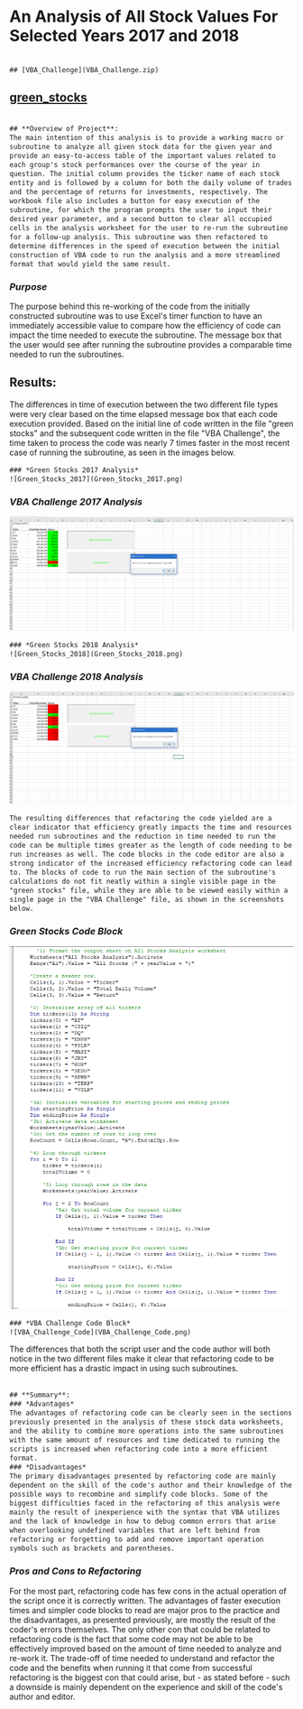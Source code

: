 # An Analysis of All Stock Values For Selected Years 2017 and 2018
```

## [VBA_Challenge](VBA_Challenge.zip)

```
## [green_stocks](green_stocks.zip)

```

## **Overview of Project**:
The main intention of this analysis is to provide a working macro or subroutine to analyze all given stock data for the given year and provide an easy-to-access table of the important values related to each group's stock performances over the course of the year in question. The initial column provides the ticker name of each stock entity and is followed by a column for both the daily volume of trades and the percentage of returns for investments, respectively. The workbook file also includes a button for easy execution of the subroutine, for which the program prompts the user to input their desired year parameter, and a second button to clear all occupied cells in the analysis worksheet for the user to re-run the subroutine for a follow-up analysis. This subroutine was then refactored to determine differences in the speed of execution between the initial construction of VBA code to run the analysis and a more streamlined format that would yield the same result.

```

### *Purpose*
The purpose behind this re-working of the code from the initially constructed subroutine was to use Excel's timer function to have an immediately accessible value to compare how the efficiency of code can impact the time needed to execute the subroutine. The message box that the user would see after running the subroutine provides a comparable time needed to run the subroutines.

## **Results**:
The differences in time of execution between the two different file types were very clear based on the time elapsed message box that each code execution provided. Based on the initial line of code written in the file "green stocks" and the subsequent code written in the file "VBA Challenge", the time taken to process the code was nearly 7 times faster in the most recent case of running the subroutine, as seen in the images below.
```
### *Green Stocks 2017 Analysis*
![Green_Stocks_2017](Green_Stocks_2017.png)
```
### *VBA Challenge 2017 Analysis*
![VBA_Challenge_2017](VBA_Challenge_2017.png)
```
### *Green Stocks 2018 Analysis*
![Green_Stocks_2018](Green_Stocks_2018.png)
```
### *VBA Challenge 2018 Analysis*
![VBA_Challenge_2018](VBA_Challenge_2018.png)
```
The resulting differences that refactoring the code yielded are a clear indicator that efficiency greatly impacts the time and resources needed run subroutines and the reduction in time needed to run the code can be multiple times greater as the length of code needing to be run increases as well. The code blocks in the code editor are also a strong indicator of the increased efficiency refactoring code can lead to. The blocks of code to run the main section of the subroutine's calculations do not fit neatly within a single visible page in the "green stocks" file, while they are able to be viewed easily within a single page in the "VBA Challenge" file, as shown in the screenshots below.
```
### *Green Stocks Code Block*
![Green_Stocks_Code](Green_Stocks_Code.png)
```
### *VBA Challenge Code Block*
![VBA_Challenge_Code](VBA_Challenge_Code.png)
```
The differences that both the script user and the code author will both notice in the two different files make it clear that refactoring code to be more efficient has a drastic impact in using such subroutines.

```

## **Summary**:
### *Advantages*
The advantages of refactoring code can be clearly seen in the sections previously presented in the analysis of these stock data worksheets, and the ability to combine more operations into the same subroutines with the same amount of resources and time dedicated to running the scripts is increased when refactoring code into a more efficient format.
### *Disadvantages*
The primary disadvantages presented by refactoring code are mainly dependent on the skill of the code's author and their knowledge of the possible ways to recombine and simplify code blocks. Some of the biggest difficulties faced in the refactoring of this analysis were mainly the result of inexperience with the syntax that VBA utilizes and the lack of knowledge in how to debug common errors that arise when overlooking undefined variables that are left behind from refactoring or forgetting to add and remove important operation symbols such as brackets and parentheses.
```
### *Pros and Cons to Refactoring*
For the most part, refactoring code has few cons in the actual operation of the script once it is correctly written. The advantages of faster execution times and simpler code blocks to read are major pros to the practice and the disadvantages, as presented previously, are mostly the result of the coder's errors themselves. The only other con that could be related to refactoring code is the fact that some code may not be able to be effectively improved based on the amount of time needed to analyze and re-work it. The trade-off of time needed to understand and refactor the code and the benefits when running it that come from successful refactoring is the biggest con that could arise, but - as stated before - such a downside is mainly dependent on the experience and skill of the code's author and editor.

